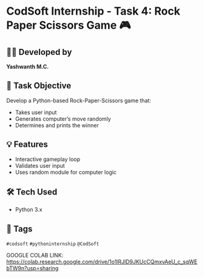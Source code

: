 # CodSoft Internship - Task 4: Rock Paper Scissors Game 🎮

## 👨‍💻 Developed by
**Yashwanth M.C.**

## 🔹 Task Objective
Develop a Python-based Rock-Paper-Scissors game that:
- Takes user input
- Generates computer’s move randomly
- Determines and prints the winner

## 💡 Features
- Interactive gameplay loop
- Validates user input
- Uses random module for computer logic

## 🛠️ Tech Used
- Python 3.x

## 🔗 Tags
`#codsoft` `#pythoninternship` `@CodSoft`

GOOGLE COLAB LINK:
https://colab.research.google.com/drive/1o1lRJlD9JKUcCQmxvAeU_c_sqWEbTW9n?usp=sharing
